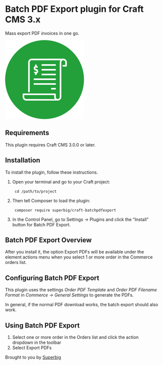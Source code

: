 # Batch PDF Export plugin for Craft CMS 3.x

Mass export PDF invoices in one go.

![Screenshot](resources/icon.png)

## Requirements

This plugin requires Craft CMS 3.0.0 or later.

## Installation

To install the plugin, follow these instructions.

1. Open your terminal and go to your Craft project:

        cd /path/to/project

2. Then tell Composer to load the plugin:

        composer require superbig/craft-batchpdfexport

3. In the Control Panel, go to Settings → Plugins and click the “Install” button for Batch PDF Export.

## Batch PDF Export Overview

After you install it, the option Export PDFs will be available under the element actions menu when you select 1 or more order in the Commerce orders list.

## Configuring Batch PDF Export

This plugin uses the settings _Order PDF Template_ and _Order PDF Filename Format_ in _Commerce -> General Settings_ to generate the PDFs.

In general, if the normal PDF download works, the batch export should also work.

## Using Batch PDF Export

1. Select one or more order in the Orders list and click the action dropdown in the toolbar
2. Select Export PDFs 

Brought to you by [Superbig](https://superbig.co)
